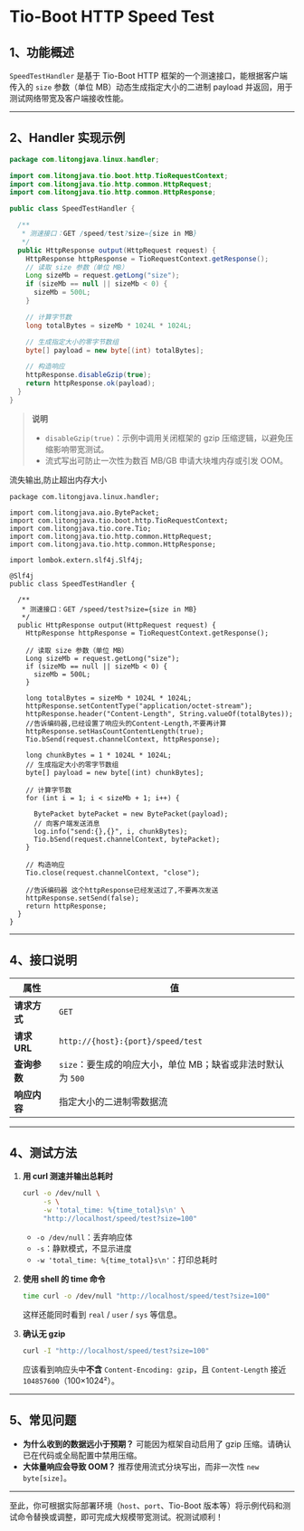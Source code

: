 # Tio-Boot HTTP Speed Test

## 1、功能概述

`SpeedTestHandler` 是基于 Tio-Boot HTTP 框架的一个测速接口，能根据客户端传入的 `size` 参数（单位 MB）动态生成指定大小的二进制 payload 并返回，用于测试网络带宽及客户端接收性能。

---

## 2、Handler 实现示例

```java
package com.litongjava.linux.handler;

import com.litongjava.tio.boot.http.TioRequestContext;
import com.litongjava.tio.http.common.HttpRequest;
import com.litongjava.tio.http.common.HttpResponse;

public class SpeedTestHandler {

  /**
   * 测速接口：GET /speed/test?size={size in MB}
   */
  public HttpResponse output(HttpRequest request) {
    HttpResponse httpResponse = TioRequestContext.getResponse();
    // 读取 size 参数（单位 MB）
    Long sizeMb = request.getLong("size");
    if (sizeMb == null || sizeMb < 0) {
      sizeMb = 500L;
    }

    // 计算字节数
    long totalBytes = sizeMb * 1024L * 1024L;

    // 生成指定大小的零字节数组
    byte[] payload = new byte[(int) totalBytes];

    // 构造响应
    httpResponse.disableGzip(true);
    return httpResponse.ok(payload);
  }
}
```

> **说明**
>
> * `disableGzip(true)`：示例中调用关闭框架的 gzip 压缩逻辑，以避免压缩影响带宽测试。
> * 流式写出可防止一次性为数百 MB/GB 申请大块堆内存或引发 OOM。

流失输出,防止超出内存大小

```
package com.litongjava.linux.handler;

import com.litongjava.aio.BytePacket;
import com.litongjava.tio.boot.http.TioRequestContext;
import com.litongjava.tio.core.Tio;
import com.litongjava.tio.http.common.HttpRequest;
import com.litongjava.tio.http.common.HttpResponse;

import lombok.extern.slf4j.Slf4j;

@Slf4j
public class SpeedTestHandler {

  /**
   * 测速接口：GET /speed/test?size={size in MB}
   */
  public HttpResponse output(HttpRequest request) {
    HttpResponse httpResponse = TioRequestContext.getResponse();

    // 读取 size 参数（单位 MB）
    Long sizeMb = request.getLong("size");
    if (sizeMb == null || sizeMb < 0) {
      sizeMb = 500L;
    }

    long totalBytes = sizeMb * 1024L * 1024L;
    httpResponse.setContentType("application/octet-stream");
    httpResponse.header("Content-Length", String.valueOf(totalBytes));
    //告诉编码器,已经设置了响应头的Content-Length,不要再计算
    httpResponse.setHasCountContentLength(true);
    Tio.bSend(request.channelContext, httpResponse);

    long chunkBytes = 1 * 1024L * 1024L;
    // 生成指定大小的零字节数组
    byte[] payload = new byte[(int) chunkBytes];

    // 计算字节数
    for (int i = 1; i < sizeMb + 1; i++) {

      BytePacket bytePacket = new BytePacket(payload);
      // 向客户端发送消息
      log.info("send:{},{}", i, chunkBytes);
      Tio.bSend(request.channelContext, bytePacket);
    }

    // 构造响应
    Tio.close(request.channelContext, "close");

    //告诉编码器 这个httpResponse已经发送过了,不要再次发送
    httpResponse.setSend(false);
    return httpResponse;
  }
}
```
---

## 4、接口说明

| 属性         | 值                                                                          |
| ---------- | -------------------------------------------------------------------------- |
| **请求方式**   | `GET`                                                                      |
| **请求 URL** | `http://{host}:{port}/speed/test`                                          |
| **查询参数**   | `size`：要生成的响应大小，单位 MB；缺省或非法时默认为 `500`                                      |
| **响应内容**   | 指定大小的二进制零数据流                                                               |

---

## 4、测试方法

1. **用 curl 测速并输出总耗时**

   ```bash
   curl -o /dev/null \
        -s \
        -w 'total_time: %{time_total}s\n' \
        "http://localhost/speed/test?size=100"
   ```

   * `-o /dev/null`：丢弃响应体
   * `-s`：静默模式，不显示进度
   * `-w 'total_time: %{time_total}s\n'`：打印总耗时

2. **使用 shell 的 time 命令**

   ```bash
   time curl -o /dev/null "http://localhost/speed/test?size=100"
   ```

   这样还能同时看到 `real` / `user` / `sys` 等信息。

3. **确认无 gzip**

   ```bash
   curl -I "http://localhost/speed/test?size=100"
   ```

   应该看到响应头中**不含** `Content-Encoding: gzip`，且 `Content-Length` 接近 `104857600`（100×1024²）。

---

## 5、常见问题

* **为什么收到的数据远小于预期？**
  可能因为框架自动启用了 gzip 压缩。请确认已在代码或全局配置中禁用压缩。
* **大体量响应会导致 OOM？**
  推荐使用流式分块写出，而非一次性 `new byte[size]`。

---

至此，你可根据实际部署环境（`host`、`port`、Tio-Boot 版本等）将示例代码和测试命令替换或调整，即可完成大规模带宽测试。祝测试顺利！
